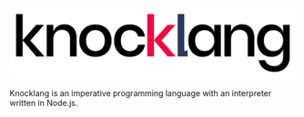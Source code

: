 ![Knocklang logo](logo.png)

Knocklang is an imperative programming language with an interpreter written in Node.js.
